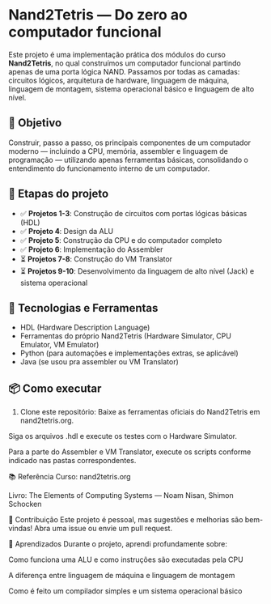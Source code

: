 # Nand2Tetris — Do zero ao computador funcional

Este projeto é uma implementação prática dos módulos do curso **Nand2Tetris**, no qual construímos um computador funcional partindo apenas de uma porta lógica NAND. Passamos por todas as camadas: circuitos lógicos, arquitetura de hardware, linguagem de máquina, linguagem de montagem, sistema operacional básico e linguagem de alto nível.

## 🚀 Objetivo

Construir, passo a passo, os principais componentes de um computador moderno — incluindo a CPU, memória, assembler e linguagem de programação — utilizando apenas ferramentas básicas, consolidando o entendimento do funcionamento interno de um computador.

## 🧱 Etapas do projeto

- ✅ **Projetos 1-3**: Construção de circuitos com portas lógicas básicas (HDL)
- ✅ **Projeto 4**: Design da ALU
- ✅ **Projeto 5**: Construção da CPU e do computador completo
- ✅ **Projeto 6**: Implementação do Assembler
- ⏳ **Projetos 7-8**: Construção do VM Translator
- ⏳ **Projetos 9-10**: Desenvolvimento da linguagem de alto nível (Jack) e sistema operacional

## 🔧 Tecnologias e Ferramentas

- HDL (Hardware Description Language)
- Ferramentas do próprio Nand2Tetris (Hardware Simulator, CPU Emulator, VM Emulator)
- Python (para automações e implementações extras, se aplicável)
- Java (se usou pra assembler ou VM Translator)

## 📦 Como executar

1. Clone este repositório:
Baixe as ferramentas oficiais do Nand2Tetris em nand2tetris.org.

Siga os arquivos .hdl e execute os testes com o Hardware Simulator.

Para a parte do Assembler e VM Translator, execute os scripts conforme indicado nas pastas correspondentes.

📚 Referência
Curso: nand2tetris.org

Livro: The Elements of Computing Systems — Noam Nisan, Shimon Schocken

🤝 Contribuição
Este projeto é pessoal, mas sugestões e melhorias são bem-vindas! Abra uma issue ou envie um pull request.

🧠 Aprendizados
Durante o projeto, aprendi profundamente sobre:

Como funciona uma ALU e como instruções são executadas pela CPU

A diferença entre linguagem de máquina e linguagem de montagem

Como é feito um compilador simples e um sistema operacional básico
